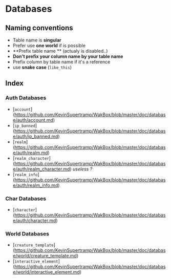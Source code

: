 <h1>Databases</h1>

## Naming conventions

+ Table name is **singular**
+ Prefer use **one world** if is possible
+ **Prefix table name ** (actualy is disabled..)
+ **Don't prefix your column name by your table name**
+  Prefix column by table name if it's a reference
+ use **snake case** (`like_this`)


## Index

### Auth Databases

+ [`account`]  (https://github.com/KevinSupertramp/WakBox/blob/master/doc/database/auth/account.md)
+ [`ip_banned`]  (https://github.com/KevinSupertramp/WakBox/blob/master/doc/database/auth/ip_banned.md)
+ [`realm`]  (https://github.com/KevinSupertramp/WakBox/blob/master/doc/database/auth/realm.md)
+ [`realm_character`] (https://github.com/KevinSupertramp/WakBox/blob/master/doc/database/auth/realm_character.md) *useless ?*
+ [`realm_info`] (https://github.com/KevinSupertramp/WakBox/blob/master/doc/database/auth/realm_info.md)


### Char Databases

+ [`character`]  (https://github.com/KevinSupertramp/WakBox/blob/master/doc/database/auth/character.md)


### World Databases

+  [`creature_template`]  (https://github.com/KevinSupertramp/WakBox/blob/master/doc/database/world/creature_template.md)
+  [`interactive_element`] (https://github.com/KevinSupertramp/WakBox/blob/master/doc/database/world/interactive_element.md)
